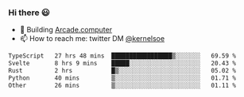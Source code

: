 ### Hi there 😃

- 🔨 Building [Arcade.computer](https://arcade.computer)
- 📫 How to reach me: twitter DM [@kernelsoe](https://twitter.com/kernelsoe)

<!--START_SECTION:waka-->

```txt
TypeScript   27 hrs 48 mins  █████████████████▒░░░░░░░   69.59 %
Svelte       8 hrs 9 mins    █████░░░░░░░░░░░░░░░░░░░░   20.43 %
Rust         2 hrs           █▒░░░░░░░░░░░░░░░░░░░░░░░   05.02 %
Python       40 mins         ▒░░░░░░░░░░░░░░░░░░░░░░░░   01.71 %
Other        26 mins         ▒░░░░░░░░░░░░░░░░░░░░░░░░   01.11 %
```

<!--END_SECTION:waka-->
